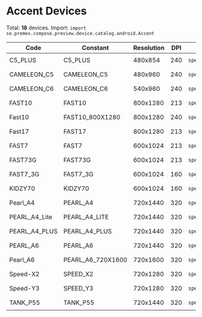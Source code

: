 # Accent Devices

Total: **18** devices. Import: `import se.premex.compose.preview.device.catalog.android.Accent`

| Code | Constant | Resolution | DPI | Compose Spec | Preview Usage |
|------|----------|------------|-----|-------------|---------------|
| C5_PLUS | C5_PLUS | 480x854 | 240 | `spec:width=480px,height=854px,dpi=240` | `@Preview(device = Accent.C5_PLUS)` |
| CAMELEON_C5 | CAMELEON_C5 | 480x960 | 240 | `spec:width=480px,height=960px,dpi=240` | `@Preview(device = Accent.CAMELEON_C5)` |
| CAMELEON_C6 | CAMELEON_C6 | 540x960 | 240 | `spec:width=540px,height=960px,dpi=240` | `@Preview(device = Accent.CAMELEON_C6)` |
| FAST10 | FAST10 | 800x1280 | 213 | `spec:width=800px,height=1280px,dpi=213` | `@Preview(device = Accent.FAST10)` |
| Fast10 | FAST10_800X1280 | 800x1280 | 240 | `spec:width=800px,height=1280px,dpi=240` | `@Preview(device = Accent.FAST10_800X1280)` |
| Fast17 | FAST17 | 800x1280 | 213 | `spec:width=800px,height=1280px,dpi=213` | `@Preview(device = Accent.FAST17)` |
| FAST7 | FAST7 | 600x1024 | 213 | `spec:width=600px,height=1024px,dpi=213` | `@Preview(device = Accent.FAST7)` |
| FAST73G | FAST73G | 600x1024 | 213 | `spec:width=600px,height=1024px,dpi=213` | `@Preview(device = Accent.FAST73G)` |
| FAST7_3G | FAST7_3G | 600x1024 | 160 | `spec:width=600px,height=1024px,dpi=160` | `@Preview(device = Accent.FAST7_3G)` |
| KIDZY70 | KIDZY70 | 600x1024 | 160 | `spec:width=600px,height=1024px,dpi=160` | `@Preview(device = Accent.KIDZY70)` |
| Pearl_A4 | PEARL_A4 | 720x1440 | 320 | `spec:width=720px,height=1440px,dpi=320` | `@Preview(device = Accent.PEARL_A4)` |
| PEARL_A4_Lite | PEARL_A4_LITE | 720x1440 | 320 | `spec:width=720px,height=1440px,dpi=320` | `@Preview(device = Accent.PEARL_A4_LITE)` |
| PEARL_A4_PLUS | PEARL_A4_PLUS | 720x1440 | 320 | `spec:width=720px,height=1440px,dpi=320` | `@Preview(device = Accent.PEARL_A4_PLUS)` |
| PEARL_A6 | PEARL_A6 | 720x1440 | 320 | `spec:width=720px,height=1440px,dpi=320` | `@Preview(device = Accent.PEARL_A6)` |
| Pearl_A6 | PEARL_A6_720X1600 | 720x1600 | 320 | `spec:width=720px,height=1600px,dpi=320` | `@Preview(device = Accent.PEARL_A6_720X1600)` |
| Speed-X2 | SPEED_X2 | 720x1280 | 320 | `spec:width=720px,height=1280px,dpi=320` | `@Preview(device = Accent.SPEED_X2)` |
| Speed-Y3 | SPEED_Y3 | 720x1280 | 320 | `spec:width=720px,height=1280px,dpi=320` | `@Preview(device = Accent.SPEED_Y3)` |
| TANK_P55 | TANK_P55 | 720x1440 | 320 | `spec:width=720px,height=1440px,dpi=320` | `@Preview(device = Accent.TANK_P55)` |

<!-- Generated automatically. Do not edit manually. -->
